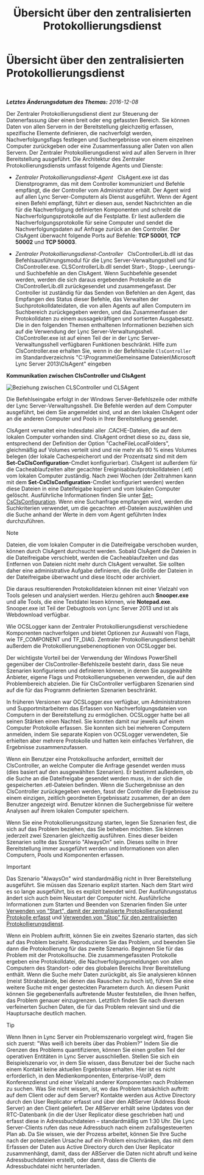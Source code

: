 ﻿---
title: Übersicht über den zentralisierten Protokollierungsdienst
TOCTitle: Übersicht über den zentralisierten Protokollierungsdienst
ms:assetid: 975718a0-f3e3-404d-9453-6224e73bfdd0
ms:mtpsurl: https://technet.microsoft.com/de-de/library/JJ688145(v=OCS.15)
ms:contentKeyID: 49890853
ms.date: 12/10/2016
mtps_version: v=OCS.15
ms.translationtype: HT
---

# Übersicht über den zentralisierten Protokollierungsdienst

 

_**Letztes Änderungsdatum des Themas:** 2016-12-08_

Der Zentraler Protokollierungsdienst dient zur Steuerung der Datenerfassung über einen breit oder eng gefassten Bereich. Sie können Daten von allen Servern in der Bereitstellung gleichzeitig erfassen, spezifische Elemente definieren, die nachverfolgt werden, Nachverfolgungsflags festlegen und Suchergebnisse von einem einzelnen Computer zurückgeben oder eine Zusammenfassung aller Daten von allen Servern. Der Zentraler Protokollierungsdienst wird auf allen Servern in Ihrer Bereitstellung ausgeführt. Die Architektur des Zentraler Protokollierungsdiensts umfasst folgende Agents und Dienste:

  - *Zentraler Protokollierungsdienst-Agent*   ClsAgent.exe ist das Dienstprogramm, das mit dem Controller kommuniziert und Befehle empfängt, die der Controller vom Administrator erhält. Der Agent wird auf allen Lync Server-Computern als Dienst ausgeführt. Wenn der Agent einen Befehl empfängt, führt er diesen aus, sendet Nachrichten an die für die Nachverfolgung definierten Komponenten und schreibt die Nachverfolgungsprotokolle auf die Festplatte. Er liest außerdem die Nachverfolgungsprotokolle für seine Computer und sendet die Nachverfolgungsdaten auf Anfrage zurück an den Controller. Der ClsAgent überwacht folgende Ports auf Befehle: **TCP 50001**, **TCP 50002** und **TCP 50003**.

  - *Zentraler Protokollierungsdienst-Controller*   ClsControllerLib.dll ist das Befehlsausführungsmodul für die Lync Server-Verwaltungsshell und für ClsController.exe. CLSControllerLib.dll sendet Start-, Stopp-, Leerungs- und Suchbefehle an den ClsAgent. Wenn Suchbefehle gesendet werden, werden die sich daraus ergebenden Protokolle an die ClsControllerLib.dll zurückgesendet und zusammengefasst. Der Controller ist zuständig für das Senden von Befehlen an den Agent, das Empfangen des Status dieser Befehle, das Verwalten der Suchprotokolldateidaten, die von allen Agents auf allen Computern im Suchbereich zurückgegeben werden, und das Zusammenfassen der Protokolldaten zu einem aussagekräftigen und sortierten Ausgabesatz. Die in den folgenden Themen enthaltenen Informationen beziehen sich auf die Verwendung der Lync Server-Verwaltungsshell. ClsController.exe ist auf einen Teil der in der Lync Server-Verwaltungsshell verfügbaren Funktionen beschränkt. Hilfe zum ClsController.exe erhalten Sie, wenn in der Befehlszeile `ClsController` im Standardverzeichnis "C:\\Programme\\Gemeinsame Dateien\\Microsoft Lync Server 2013\\ClsAgent" eingeben

**Kommunikation zwischen ClsController und ClsAgent**

![Beziehung zwischen CLSController und CLSAgent](images/JJ688145.68c90811-5cf9-4a84-95b7-ea9ffc61eac4(OCS.15).jpg "Beziehung zwischen CLSController und CLSAgent")

Die Befehlseingabe erfolgt in der Windows Server-Befehlszeile oder mithilfe der Lync Server-Verwaltungsshell. Die Befehle werden auf dem Computer ausgeführt, bei dem Sie angemeldet sind, und an den lokalen ClsAgent oder an die anderen Computer und Pools in Ihrer Bereitstellung gesendet.

ClsAgent verwaltet eine Indexdatei aller .CACHE-Dateien, die auf dem lokalen Computer vorhanden sind. ClsAgent ordnet diese so zu, dass sie, entsprechend der Definition der Option "CacheFileLocalFolders", gleichmäßig auf Volumes verteilt sind und nie mehr als 80 % eines Volumes belegen (der lokale Cachespeicherort und der Prozentsatz sind mit dem **Set-CsClsConfiguration**-Cmdlet konfigurierbar). ClsAgent ist außerdem für die Cacheablaufzeiten alter gecachter Ereignisablaufprotokolldateien (.etl) vom lokalen Computer zuständig. Nach zwei Wochen (der Zeitrahmen kann mit dem **Set-CsClsConfiguration**-Cmdlet konfiguriert werden) werden diese Dateien in eine Dateifeigabe kopiert und vom lokalen Computer gelöscht. Ausführliche Informationen finden Sie unter [Set-CsClsConfiguration](https://docs.microsoft.com/en-us/powershell/module/skype/Set-CsClsConfiguration). Wenn eine Suchanfrage empfangen wird, werden die Suchkriterien verwendet, um die gecachten .etl-Dateien auszuwählen und die Suche anhand der Werte in dem vom Agent geführten Index durchzuführen.


> [!NOTE]  
> Dateien, die vom lokalen Computer in die Dateifreigabe verschoben wurden, können durch ClsAgent durchsucht werden. Sobald ClsAgent die Dateien in die Dateifreigabe verschiebt, werden die Cacheablaufzeiten und das Entfernen von Dateien nicht mehr durch ClsAgent verwaltet. Sie sollten daher eine administrative Aufgabe definieren, die die Größe der Dateien in der Dateifreigabe überwacht und diese löscht oder archiviert.



Die daraus resultierenden Protokolldateien können mit einer Vielzahl von Tools gelesen und analysiert werden. Hierzu gehören auch **Snooper.exe** und alle Tools, die eine Textdatei lesen können, wie **Notepad.exe**. Snooper.exe ist Teil der Debugtools von Lync Server 2013 und ist als Webdownload verfügbar.

Wie OCSLogger kann der Zentraler Protokollierungsdienst verschiedene Komponenten nachverfolgen und bietet Optionen zur Auswahl von Flags, wie TF\_COMPONENT und TF\_DIAG. Zentraler Protokollierungsdienst behält außerdem die Protokollierungsebenenoptionen von OCSLogger bei.

Der wichtigste Vorteil bei der Verwendung der Windows PowerShell gegenüber der ClsController-Befehlszeile besteht darin, dass Sie neue Szenarien konfigurieren und definieren können, in denen Sie ausgewählte Anbieter, eigene Flags und Protokollierungsebenen verwenden, die auf den Problembereich abzielen. Die für ClsController verfügbaren Szenarien sind auf die für das Programm definierten Szenarien beschränkt.

In früheren Versionen war OCSLogger.exe verfügbar, um Administratoren und Supportmitarbeitern das Erfassen von Nachverfolgungsdateien von Computern in der Bereitstellung zu ermöglichen. OCSLogger hatte bei all seinen Stärken einen Nachteil. Sie konnten damit nur jeweils auf einem Computer Protokolle erfassen. Sie konnten sich bei mehreren Computern anmelden, indem Sie separate Kopien von OCSLogger verwendeten, Sie erhielten aber mehrere Protokolle und hatten kein einfaches Verfahren, die Ergebnisse zusammenzufassen.

Wenn ein Benutzer eine Protokollsuche anfordert, ermittelt der ClsController, an welche Computer die Anfrage gesendet werden muss (dies basiert auf den ausgewählten Szenarien). Er bestimmt außerdem, ob die Suche an die Dateifreigabe gesendet werden muss, in der sich die gespeicherten .etl-Dateien befinden. Wenn die Suchergebnisse an den ClsController zurückgegeben werden, fasst der Controller die Ergebnisse zu einem einzigen, zeitlich geordneten Ergebnissatz zusammen, der an dem Benutzer angezeigt wird. Benutzer können die Suchergebnisse für weitere Analysen auf ihrem lokalen Computer speichern.

Wenn Sie eine Protokollierungssitzung starten, legen Sie Szenarien fest, die sich auf das Problem beziehen, das Sie beheben möchten. Sie können jederzeit zwei Szenarien gleichzeitig ausführen. Eines dieser beiden Szenarien sollte das Szenario "AlwaysOn" sein. Dieses sollte in Ihrer Bereitstellung immer ausgeführt werden und Informationen von allen Computern, Pools und Komponenten erfassen.


> [!IMPORTANT]  
> Das Szenario "AlwaysOn" wird standardmäßig nicht in Ihrer Bereitstellung ausgeführt. Sie müssen das Szenario explizit starten. Nach dem Start wird es so lange ausgeführt, bis es explizit beendet wird. Der Ausführungsstatus ändert sich auch beim Neustart der Computer nicht. Ausführliche Informationen zum Starten und Beenden von Szenarien finden Sie unter <A href="lync-server-2013-using-start-for-the-centralized-logging-service-to-capture-logs.md">Verwenden von "Start", damit der zentralisierte Protokollierungsdienst Protokolle erfasst</A> und <A href="lync-server-2013-using-stop-for-the-centralized-logging-service.md">Verwenden von "Stop" für den zentralisierten Protokollierungsdienst</A>.

Wenn ein Problem auftritt, können Sie ein zweites Szenario starten, das sich auf das Problem bezieht. Reproduzieren Sie das Problem, und beenden Sie dann die Protokollierung für das zweite Szenario. Beginnen Sie für das Problem mit der Protokollsuche. Die zusammengefassten Protokolle ergeben eine Protokolldatei, die Nachverfolgungsmeldungen von allen Computern des Standort- oder des globalen Bereichs Ihrer Bereitstellung enthält. Wenn die Suche mehr Daten zurückgibt, als Sie analysieren können (meist Störabstände, bei denen das Rauschen zu hoch ist), führen Sie eine weitere Suche mit enger gesteckten Parametern durch. An diesem Punkt können Sie gegebenenfalls auftretende Muster feststellen, die Ihnen helfen, das Problem genauer einzugrenzen. Letztlich finden Sie nach diversen verfeinerten Suchen Daten, die für das Problem relevant sind und die Hauptursache deutlich machen.

> [!TIP]  
> Wenn Ihnen in Lync Server ein Problemszenario vorgelegt wird, fragen Sie sich zuerst: "Was weiß ich bereits über das Problem?" Indem Sie die Grenzen des Problems quantifizieren, können Sie einen großen Teil der operativen Entitäten in Lync Server ausschließen.
> Stellen Sie sich ein Beispielszenario vor, in dem Sie wissen, dass Benutzer bei der Suche nach einem Kontakt keine aktuellen Ergebnisse erhalten. Hier ist es nicht erforderlich, in den Medienkomponenten, Enterprise-VoIP, dem Konferenzdienst und einer Vielzahl anderer Komponenten nach Problemen zu suchen. Was Sie nicht wissen, ist, wo das Problem tatsächlich auftritt: auf dem Client oder auf dem Server? Kontakte werden aus Active Directory durch den User Replicator erfasst und über den ABServer (Address Book Server) an den Client geliefert. Der ABServer erhält seine Updates von der RTC-Datenbank (in die der User Replicator diese geschrieben hat) und erfasst diese in Adressbuchdateien – standardmäßig um 1:30 Uhr. Die Lync Server-Clients rufen das neue Adressbuch nach einem zufallsgesteuerten Plan ab. Da Sie wissen, wie der Prozess arbeitet, können Sie Ihre Suche nach der potenziellen Ursache auf ein Problem einschränken, das mit dem Erfassen der Daten aus Active Directory durch den User Replicator zusammenhängt, damit, dass der ABServer die Daten nicht abruft und keine Adressbuchdateien erstellt, oder damit, dass die Clients die Adressbuchdatei nicht herunterladen.
